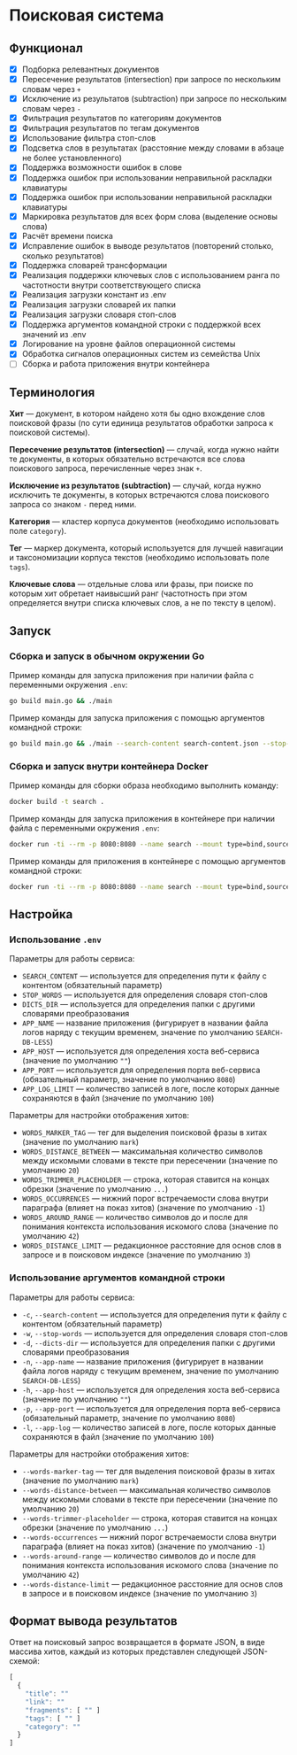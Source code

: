 # Поисковая система

## Функционал

- [x] Подборка релевантных документов
- [x] Пересечение результатов (intersection) при запросе по нескольким словам через `+`
- [x] Исключение из результатов (subtraction) при запросе по нескольким словам через `-`
- [x] Фильтрация результатов по категориям документов
- [x] Фильтрация результатов по тегам документов
- [x] Использование фильтра стоп-слов
- [x] Подсветка слов в результатах (расстояние между словами в абзаце не более установленного)
- [x] Поддержка возможности ошибок в слове
- [x] Поддержка ошибок при использовании неправильной раскладки клавиатуры
- [x] Поддержка ошибок при использовании неправильной раскладки клавиатуры
- [x] Маркировка результатов для всех форм слова (выделение основы слова)
- [x] Расчёт времени поиска
- [x] Исправление ошибок в выводе результатов (повторений столько, сколько результатов)
- [x] Поддержка словарей трансформации
- [x] Реализация поддержки ключевых слов с использованием ранга по частотности внутри соответствующего списка
- [x] Реализация загрузки констант из .env
- [x] Реализация загрузки словарей их папки
- [x] Реализация загрузки словаря стоп-слов
- [x] Поддержка аргументов командной строки с поддержкой всех значений из .env
- [x] Логирование на уровне файлов операционной системы
- [x] Обработка сигналов операционных систем из семейства Unix
- [ ] Сборка и работа приложения внутри контейнера

## Терминология

**Хит** — документ, в котором найдено хотя бы одно вхождение слов поисковой фразы (по сути единица результатов обработки запроса к поисковой системы).

**Пересечение результатов (intersection)** — случай, когда нужно найти те документы, в которых обязательно встречаются все слова поискового запроса, перечисленные через знак `+`.

**Исключение из результатов (subtraction)** — случай, когда нужно исключить те документы, в которых встречаются слова поискового запроса со знаком `-` перед ними.

**Категория** — кластер корпуса документов (необходимо использовать поле `category`).

**Тег** — маркер документа, который используется для лучшей навигации и таксономизации корпуса текстов (необходимо использовать поле `tags`).

**Ключевые слова** — отдельные слова или фразы, при поиске по которым хит обретает наивысший ранг (частотность при этом определяется внутри списка ключевых слов, а не по тексту в целом).

## Запуск

### Сборка и запуск в обычном окружении Go

Пример команды для запуска приложения при наличии файла с переменными окружения `.env`:

```bash
go build main.go && ./main
```

Пример команды для запуска приложения с помощью аргументов командной строки:

```bash
go build main.go && ./main --search-content search-content.json --stop-words stop-search.json --dicts-dir dics --app-port 8080
```

### Сборка и запуск внутри контейнера Docker

Пример команды для сборки образа необходимо выполнить команду:

```bash
docker build -t search .
```

Пример команды для запуска приложения в контейнере при наличии файла с переменными окружения `.env`:

```bash
docker run -ti --rm -p 8080:8080 --name search --mount type=bind,source="$(pwd)",target=/app/data search
```

Пример команды для приложения в контейнере с помощью аргументов командной строки:

```bash
docker run -ti --rm -p 8080:8080 --name search --mount type=bind,source="$(pwd)",target=/app/data search --search-content data/search-content.json --stop-words data/stop-search.json --dicts-dir data/dics --app-port 8080
```

## Настройка

### Использование `.env`

Параметры для работы сервиса:

- `SEARCH_CONTENT` — используется для определения пути к файлу с контентом (обязательный параметр)
- `STOP_WORDS` — используется для определения словаря стоп-слов
- `DICTS_DIR` — используется для определения папки с другими словарями преобразования
- `APP_NAME` — название приложения (фигурирует в названии файла логов наряду с текущим временем, значение по умолчанию `SEARCH-DB-LESS`)
- `APP_HOST` — используется для определения хоста веб-сервиса (значение по умолчанию `""`)
- `APP_PORT` — используется для определения порта веб-сервиса (обязательный параметр, значение по умолчанию `8080`)
- `APP_LOG_LIMIT` — количество записей в логе, после которых данные сохраняются в файл (значение по умолчанию `100`)

Параметры для настройки отображения хитов:

- `WORDS_MARKER_TAG` — тег для выделения поисковой фразы в хитах (значение по умолчанию `mark`)
- `WORDS_DISTANCE_BETWEEN` — максимальная количество символов между искомыми словами в тексте при пересечении (значение по умолчанию `20`)
- `WORDS_TRIMMER_PLACEHOLDER` — строка, которая ставится на концах  обрезки (значение по умолчанию `...`)
- `WORDS_OCCURRENCES` — нижний порог встречаемости слова внутри параграфа (влияет на показ хитов) (значение по умолчанию `-1`)
- `WORDS_AROUND_RANGE` — количество символов до и после для понимания контекста использования искомого слова (значение по умолчанию `42`)
- `WORDS_DISTANCE_LIMIT` — редакционное расстояние для основ слов в запросе и в поисковом индексе (значение по умолчанию `3`)

### Использование аргументов командной строки

Параметры для работы сервиса:

- `-c`, `--search-content` — используется для определения пути к файлу с контентом (обязательный параметр)
- `-w`, `--stop-words` — используется для определения словаря стоп-слов
- `-d`, `--dicts-dir` — используется для определения папки с другими словарями преобразования
- `-n`, `--app-name` — название приложения (фигурирует в названии файла логов наряду с текущим временем, значение по умолчанию `SEARCH-DB-LESS`)
- `-h`, `--app-host` — используется для определения хоста веб-сервиса (значение по умолчанию `""`)
- `-p`, `--app-port` — используется для определения порта веб-сервиса (обязательный параметр, значение по умолчанию `8080`)
- `-l`, `--app-log` — количество записей в логе, после которых данные сохраняются в файл (значение по умолчанию `100`)

Параметры для настройки отображения хитов:

- `--words-marker-tag` — тег для выделения поисковой фразы в хитах (значение по умолчанию `mark`)
- `--words-distance-between` — максимальная количество символов между искомыми словами в тексте при пересечении (значение по умолчанию `20`)
- `--words-trimmer-placeholder` — строка, которая ставится на концах  обрезки (значение по умолчанию `...`)
- `--words-occurrences` — нижний порог встречаемости слова внутри параграфа (влияет на показ хитов) (значение по умолчанию `-1`)
- `--words-around-range` — количество символов до и после для понимания контекста использования искомого слова (значение по умолчанию `42`)
- `--words-distance-limit` — редакционное расстояние для основ слов в запросе и в поисковом индексе (значение по умолчанию `3`)

## Формат вывода результатов

Ответ на поисковый запрос возвращается в формате JSON, в виде массива хитов, каждый из которых представлен следующей JSON-схемой:

```javascript
[
  {
    "title": ""
    "link": ""
    "fragments": [ "" ]
    "tags": [ "" ]
    "category": ""
  }
]
```
